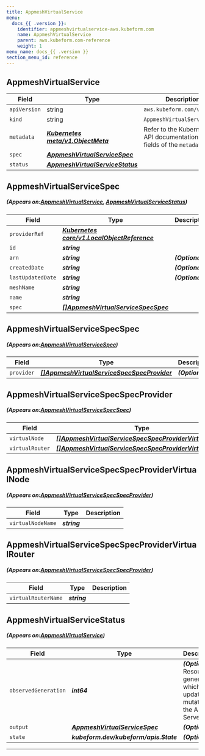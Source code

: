 ```yaml
---
title: AppmeshVirtualService
menu:
  docs_{{ .version }}:
    identifier: appmeshvirtualservice-aws.kubeform.com
    name: AppmeshVirtualService
    parent: aws.kubeform.com-reference
    weight: 1
menu_name: docs_{{ .version }}
section_menu_id: reference
---
```


## AppmeshVirtualService
| Field | Type | Description |
| ------ | ----- | ----------- |
| `apiVersion` | string | `aws.kubeform.com/v1alpha1` |
|    `kind` | string | `AppmeshVirtualService` |
| `metadata` | ***[Kubernetes meta/v1.ObjectMeta](https://kubernetes.io/docs/reference/generated/kubernetes-api/v1.13/#objectmeta-v1-meta)***|Refer to the Kubernetes API documentation for the fields of the `metadata` field.|
| `spec` | ***[AppmeshVirtualServiceSpec](#AppmeshVirtualServiceSpec)***||
| `status` | ***[AppmeshVirtualServiceStatus](#AppmeshVirtualServiceStatus)***||
## AppmeshVirtualServiceSpec
##### (Appears on:[AppmeshVirtualService](#AppmeshVirtualService), [AppmeshVirtualServiceStatus](#AppmeshVirtualServiceStatus))
| Field | Type | Description |
| ------ | ----- | ----------- |
| `providerRef` | ***[Kubernetes core/v1.LocalObjectReference](https://kubernetes.io/docs/reference/generated/kubernetes-api/v1.13/#localobjectreference-v1-core)***||
| `id` | ***string***||
| `arn` | ***string***| ***(Optional)*** |
| `createdDate` | ***string***| ***(Optional)*** |
| `lastUpdatedDate` | ***string***| ***(Optional)*** |
| `meshName` | ***string***||
| `name` | ***string***||
| `spec` | ***[[]AppmeshVirtualServiceSpecSpec](#AppmeshVirtualServiceSpecSpec)***||
## AppmeshVirtualServiceSpecSpec
##### (Appears on:[AppmeshVirtualServiceSpec](#AppmeshVirtualServiceSpec))
| Field | Type | Description |
| ------ | ----- | ----------- |
| `provider` | ***[[]AppmeshVirtualServiceSpecSpecProvider](#AppmeshVirtualServiceSpecSpecProvider)***| ***(Optional)*** |
## AppmeshVirtualServiceSpecSpecProvider
##### (Appears on:[AppmeshVirtualServiceSpecSpec](#AppmeshVirtualServiceSpecSpec))
| Field | Type | Description |
| ------ | ----- | ----------- |
| `virtualNode` | ***[[]AppmeshVirtualServiceSpecSpecProviderVirtualNode](#AppmeshVirtualServiceSpecSpecProviderVirtualNode)***| ***(Optional)*** |
| `virtualRouter` | ***[[]AppmeshVirtualServiceSpecSpecProviderVirtualRouter](#AppmeshVirtualServiceSpecSpecProviderVirtualRouter)***| ***(Optional)*** |
## AppmeshVirtualServiceSpecSpecProviderVirtualNode
##### (Appears on:[AppmeshVirtualServiceSpecSpecProvider](#AppmeshVirtualServiceSpecSpecProvider))
| Field | Type | Description |
| ------ | ----- | ----------- |
| `virtualNodeName` | ***string***||
## AppmeshVirtualServiceSpecSpecProviderVirtualRouter
##### (Appears on:[AppmeshVirtualServiceSpecSpecProvider](#AppmeshVirtualServiceSpecSpecProvider))
| Field | Type | Description |
| ------ | ----- | ----------- |
| `virtualRouterName` | ***string***||
## AppmeshVirtualServiceStatus
##### (Appears on:[AppmeshVirtualService](#AppmeshVirtualService))
| Field | Type | Description |
| ------ | ----- | ----------- |
| `observedGeneration` | ***int64***| ***(Optional)*** Resource generation, which is updated on mutation by the API Server.|
| `output` | ***[AppmeshVirtualServiceSpec](#AppmeshVirtualServiceSpec)***| ***(Optional)*** |
| `state` | ***kubeform.dev/kubeform/apis.State***| ***(Optional)*** |
---
